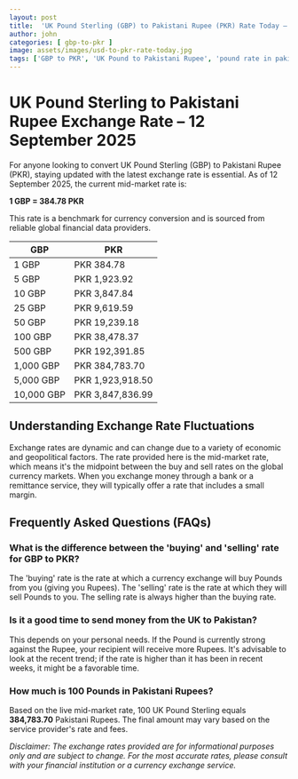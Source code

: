 ```yaml
---
layout: post
title:  'UK Pound Sterling (GBP) to Pakistani Rupee (PKR) Rate Today – 12 September 2025'
author: john
categories: [ gbp-to-pkr ]
image: assets/images/usd-to-pkr-rate-today.jpg
tags: ['GBP to PKR', 'UK Pound to Pakistani Rupee', 'pound rate in pakistan', 'great britain pound to pkr', 'uk to pakistan money transfer']
---
```


# UK Pound Sterling to Pakistani Rupee Exchange Rate – 12 September 2025

For anyone looking to convert UK Pound Sterling (GBP) to Pakistani Rupee (PKR), staying updated with the latest exchange rate is essential. As of 12 September 2025, the current mid-market rate is:

**1 GBP = 384.78 PKR**

This rate is a benchmark for currency conversion and is sourced from reliable global financial data providers.

| GBP | PKR |
| --- | --- |
| 1 GBP | PKR 384.78 |
| 5 GBP | PKR 1,923.92 |
| 10 GBP | PKR 3,847.84 |
| 25 GBP | PKR 9,619.59 |
| 50 GBP | PKR 19,239.18 |
| 100 GBP | PKR 38,478.37 |
| 500 GBP | PKR 192,391.85 |
| 1,000 GBP | PKR 384,783.70 |
| 5,000 GBP | PKR 1,923,918.50 |
| 10,000 GBP | PKR 3,847,836.99 |


## Understanding Exchange Rate Fluctuations

Exchange rates are dynamic and can change due to a variety of economic and geopolitical factors. The rate provided here is the mid-market rate, which means it's the midpoint between the buy and sell rates on the global currency markets. When you exchange money through a bank or a remittance service, they will typically offer a rate that includes a small margin.

## Frequently Asked Questions (FAQs)

### What is the difference between the 'buying' and 'selling' rate for GBP to PKR?

The 'buying' rate is the rate at which a currency exchange will buy Pounds from you (giving you Rupees). The 'selling' rate is the rate at which they will sell Pounds to you. The selling rate is always higher than the buying rate.

### Is it a good time to send money from the UK to Pakistan?

This depends on your personal needs. If the Pound is currently strong against the Rupee, your recipient will receive more Rupees. It's advisable to look at the recent trend; if the rate is higher than it has been in recent weeks, it might be a favorable time.

### How much is 100 Pounds in Pakistani Rupees?

Based on the live mid-market rate, 100 UK Pound Sterling equals **384,783.70** Pakistani Rupees. The final amount may vary based on the service provider's rate and fees.



*Disclaimer: The exchange rates provided are for informational purposes only and are subject to change. For the most accurate rates, please consult with your financial institution or a currency exchange service.*
